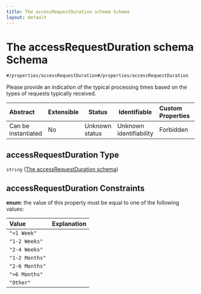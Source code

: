 ```yaml
---
title: The accessRequestDuration schema Schema
layout: default
---
```

# The accessRequestDuration schema Schema

```txt
#/properties/accessRequestDuration#/properties/accessRequestDuration
```

Please provide an indication of the typical processing times based on the types of requests typically received.


| Abstract            | Extensible | Status         | Identifiable            | Custom Properties | Additional Properties | Access Restrictions | Defined In                                                                    |
| :------------------ | ---------- | -------------- | ----------------------- | :---------------- | --------------------- | ------------------- | ----------------------------------------------------------------------------- |
| Can be instantiated | No         | Unknown status | Unknown identifiability | Forbidden         | Allowed               | none                | [dataset.schema.json\*](../schema/dataset.schema.json "open original schema") |

## accessRequestDuration Type

`string` ([The accessRequestDuration schema](dataset-properties-the-accessrequestduration-schema.md))

## accessRequestDuration Constraints

**enum**: the value of this property must be equal to one of the following values:

| Value          | Explanation |
| :------------- | ----------- |
| `"<1 Week"`    |             |
| `"1-2 Weeks"`  |             |
| `"2-4 Weeks"`  |             |
| `"1-2 Months"` |             |
| `"2-6 Months"` |             |
| `">6 Months"`  |             |
| `"Other"`      |             |
